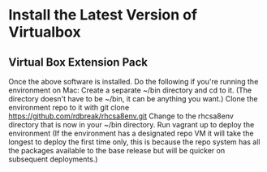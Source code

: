 # Install the Latest Version of Virtualbox
## Virtual Box Extension Pack
Once the above software is installed. Do the following if you're running the environment on Mac:
Create a separate ~/bin directory and cd to it. (The directory doesn't have to be ~/bin, it can be anything you want.)
Clone the environment repo to it with git clone https://github.com/rdbreak/rhcsa8env.git
Change to the rhcsa8env directory that is now in your ~/bin directory.
Run vagrant up to deploy the environment (If the environment has a designated repo VM it will take the longest to deploy the first time only, this is because the repo system has all the packages available to the base release but will be quicker on subsequent deployments.)
